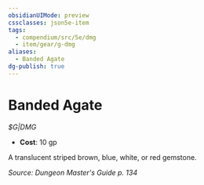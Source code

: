 ```yaml
---
obsidianUIMode: preview
cssclasses: json5e-item
tags:
  - compendium/src/5e/dmg
  - item/gear/g-dmg
aliases:
  - Banded Agate
dg-publish: true
---
```

# Banded Agate
*$G|DMG*  

- **Cost**: 10 gp

A translucent striped brown, blue, white, or red gemstone.

*Source: Dungeon Master's Guide p. 134*